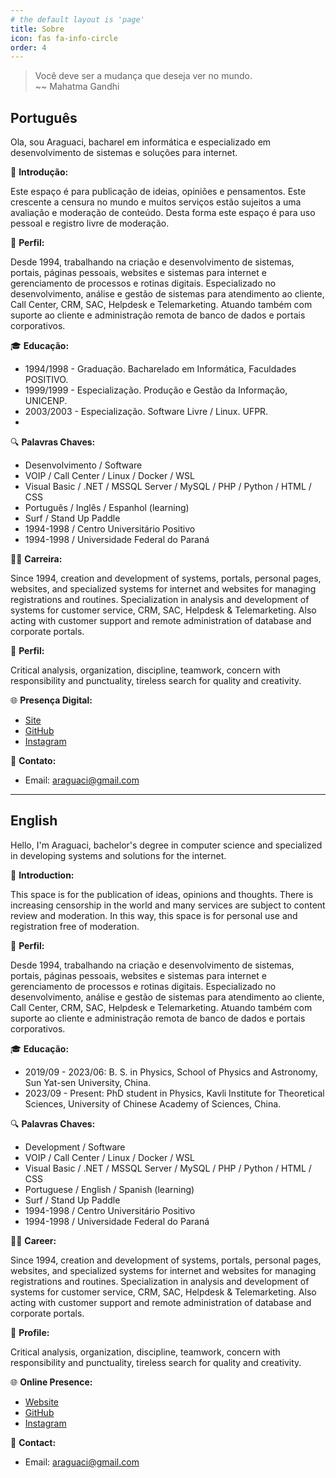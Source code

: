 ```yaml
---
# the default layout is 'page'
title: Sobre
icon: fas fa-info-circle
order: 4
---
```


> Você deve ser a mudança que deseja ver no mundo.  
> ~~ Mahatma Gandhi

## Português

Ola, sou Araguaci, bacharel em informática e especializado em desenvolvimento de sistemas e soluções para internet.

📝 **Introdução:**

Este espaço é para publicação de ideias, opiniões e pensamentos. Este crescente a censura no mundo e muitos serviços estão sujeitos a uma avaliação e moderação de conteúdo. Desta forma este espaço é para uso pessoal e registro livre de moderação.

🔰 **Perfil:**

Desde 1994, trabalhando na criação e desenvolvimento de sistemas, portais, páginas pessoais, websites e sistemas para internet e gerenciamento de processos e rotinas digitais. Especializado no desenvolvimento, análise e gestão de sistemas para atendimento ao cliente, Call Center, CRM, SAC, Helpdesk e Telemarketing. Atuando também com suporte ao cliente e administração remota de banco de dados e portais corporativos.

🎓 **Educação:**
- 1994/1998 - Graduação. Bacharelado em Informática, Faculdades POSITIVO.
- 1999/1999 - Especialização. Produção e Gestão da Informação, UNICENP.
- 2003/2003 - Especialização. Software Livre / Linux. UFPR.
- 
🔍 **Palavras Chaves:**

* Desenvolvimento / Software 
* VOIP / Call Center / Linux / Docker / WSL
* Visual Basic / .NET / MSSQL Server / MySQL / PHP / Python / HTML / CSS 
* Português / Inglês / Espanhol (learning)
* Surf / Stand Up Paddle
* 1994-1998 / Centro Universitário Positivo
* 1994-1998 / Universidade Federal do Paraná

👨‍🎓 **Carreira:**

Since 1994, creation and development of systems, portals, personal pages, websites, and specialized systems for internet and websites for managing registrations and routines. Specialization in analysis and development of systems for customer service, CRM, SAC, Helpdesk & Telemarketing. Also acting with customer support and remote administration of database and corporate portals.

🔰 **Perfil:**

Critical analysis, organization, discipline, teamwork, concern with responsibility and punctuality, tireless search for quality and creativity.

🌐 **Presença Digital:**

* [Site](https://www.artesdosul.com)
* [GitHub](https://github.com/araguaci)
* [Instagram](https://www.instagram.com/araguaci.andrade/)

📧 **Contato:**

* Email: [araguaci@gmail.com](mailto:araguaci@gmail.com)


---

## English 

Hello, I'm Araguaci, bachelor's degree in computer science and specialized in developing systems and solutions for the internet.

📝 **Introduction:**

This space is for the publication of ideas, opinions and thoughts. There is increasing censorship in the world and many services are subject to content review and moderation. In this way, this space is for personal use and registration free of moderation.

🔰 **Perfil:**

Desde 1994, trabalhando na criação e desenvolvimento de sistemas, portais, páginas pessoais, websites e sistemas para internet e gerenciamento de processos e rotinas digitais. Especializado no desenvolvimento, análise e gestão de sistemas para atendimento ao cliente, Call Center, CRM, SAC, Helpdesk e Telemarketing. Atuando também com suporte ao cliente e administração remota de banco de dados e portais corporativos.

🎓 **Educação:**
- 2019/09 - 2023/06: B. S. in Physics, School of Physics and Astronomy, Sun Yat-sen University, China.
- 2023/09 - Present: PhD student in Physics, Kavli Institute for Theoretical Sciences, University of Chinese Academy of Sciences, China.

🔍 **Palavras Chaves:**

* Development / Software 
* VOIP / Call Center / Linux / Docker / WSL
* Visual Basic / .NET / MSSQL Server / MySQL / PHP / Python / HTML / CSS 
* Portuguese / English / Spanish (learning)
* Surf / Stand Up Paddle
* 1994-1998 / Centro Universitário Positivo
* 1994-1998 / Universidade Federal do Paraná

👨‍🎓 **Career:**

Since 1994, creation and development of systems, portals, personal pages, websites, and specialized systems for internet and websites for managing registrations and routines. Specialization in analysis and development of systems for customer service, CRM, SAC, Helpdesk & Telemarketing. Also acting with customer support and remote administration of database and corporate portals.

🔰 **Profile:**

Critical analysis, organization, discipline, teamwork, concern with responsibility and punctuality, tireless search for quality and creativity.

🌐 **Online Presence:**

* [Website](https://www.artesdosul.com)
* [GitHub](https://github.com/araguaci)
* [Instagram](https://www.instagram.com/araguaci.andrade/)

📧 **Contact:**

* Email: [araguaci@gmail.com](mailto:araguaci@gmail.com)
